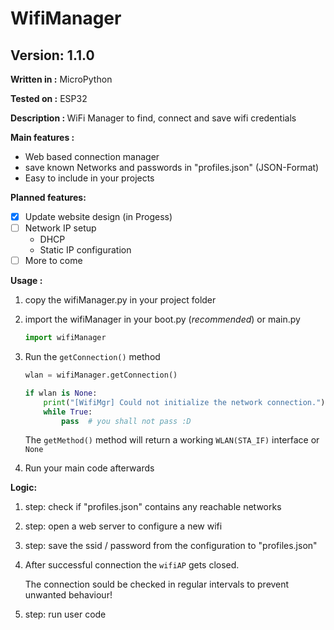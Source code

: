 # WifiManager
 
## Version: 1.1.0

<b>Written in  :</b>   MicroPython

<b>Tested on   :</b>   ESP32

<b>Description : </b> WiFi Manager to find, connect and save wifi credentials

<b>Main features :</b>

- Web based connection manager
- save known Networks and passwords in "profiles.json" (JSON-Format)
- Easy to include in your projects

<b>Planned features:</b>
  
- [X] Update website design (in Progess)
- [ ] Network IP setup
    - DHCP 
    - Static IP configuration
- [ ] More to come

<b>Usage :</b>

1. copy the wifiManager.py in your project folder
2. import the wifiManager in your boot.py (_recommended_) or main.py 
   
    ```python
    import wifiManager
    ```
3. Run the `getConnection()` method

    ```python
    wlan = wifiManager.getConnection()

    if wlan is None:
        print("[WifiMgr] Could not initialize the network connection.")
        while True:
            pass  # you shall not pass :D
    ```
    The `getMethod()` method will return a working `WLAN(STA_IF)` interface or `None`

4. Run your main code afterwards

<b>Logic: </b>

1. step: check if "profiles.json" contains any reachable networks
2. step: open a web server to configure a new wifi
3. step: save the ssid / password from the configuration to "profiles.json"
4. After successful connection the `wifiAP` gets closed. 
   
    The connection sould be checked in regular intervals to prevent unwanted behaviour!  

5. step: run user code





